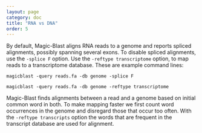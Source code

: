 ```yaml
---
layout: page
category: doc
title: "RNA vs DNA"
order: 5
---
```


By default, Magic-Blast aligns RNA reads to a genome and reports spliced
alignments, possibly spanning several exons. To disable spliced alignments,
use the ```-splice F``` option. Use the ```-reftype transcriptome``` option, to
map reads to a transcriptome database. These are example command lines:
```
magicblast -query reads.fa -db genome -splice F
```

```
magicblast -query reads.fa -db genome -reftype transcriptome
```

Magic-Blast finds alignments between a read and a genome based on initial
common word in both. To make mapping faster we first count word occurrences
in the genome and disregard those that occur too often. With the
```-reftype transcripts``` option the words that are frequent in the transcript
database are used for alignment.
